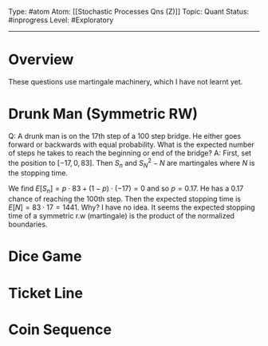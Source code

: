 Type: #atom
Atom: [[Stochastic Processes Qns (Z)]]
Topic: Quant 
Status: #inprogress
Level: #Exploratory 

----
# Overview

These questions use martingale machinery, which I have not learnt yet.

# Drunk Man (Symmetric RW)
 
Q: A drunk man is on the 17th step of a 100 step bridge. He either goes forward or backwards with equal probability. What is the expected number of steps he takes to reach the beginning or end of the bridge?
A: First, set the position to $[-17,0,83]$. Then $S_n$ and $S^2_N - N$ are martingales where $N$ is the stopping time.

We find $E[S_n]=p \cdot 83 + (1-p)\cdot (-17)=0$ and so $p=0.17$. He has a $0.17$ chance of reaching the 100th step. Then the expected stopping time is $E[N]=83\cdot 17=1441$. Why? I have no idea. It seems the expected stopping time of a symmetric r.w (martingale) is the product of the normalized boundaries.

# Dice Game

# Ticket Line

# Coin Sequence
